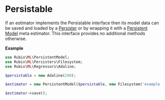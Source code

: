 # Persistable
If an estimator implements the Persistable interface then its model data can be saved and loaded by a [Persister](persisters/api.md) or by wrapping it with a [Persistent Model](persistent-model.md) meta estimator. This interface provides no additional methods otherwise.

**Example**

```php
use Rubix\ML\PersistentModel;
use Rubix\ML\Persisters\Filesystem;
use Rubix\ML\Regressors\Adaline;

$persistable = new Adaline(200);

$estimator = new PersistentModel($persistable, new Filesystem('example.model'));

$estimator->save();
```